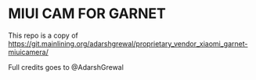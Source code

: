 # MIUI CAM FOR GARNET

This repo is a copy of https://git.mainlining.org/adarshgrewal/proprietary_vendor_xiaomi_garnet-miuicamera/

Full credits goes to @AdarshGrewal

